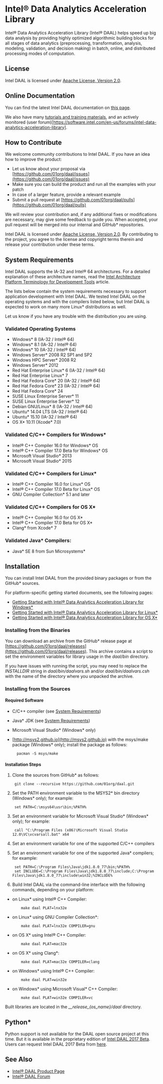 # Intel&reg; Data Analytics Acceleration Library
Intel&reg; Data Analytics Acceleration Library (Intel&reg; DAAL) helps speed up big data analysis by providing highly optimized algorithmic building blocks for all stages of data analytics (preprocessing, transformation, analysis, modeling, validation, and decision making) in batch, online, and distributed processing modes of computation.

## License
Intel DAAL is licensed under [Apache License, Version 2.0](http://www.apache.org/licenses/LICENSE-2.0).

## Online Documentation
You can find the latest Intel DAAL documentation on [this page](https://software.intel.com/en-us/intel-daal-support/documentation).

We also have many [tutorials and training
materials](https://software.intel.com/en-us/intel-daal-support/training), and an actively monitored
(user forum)[https://software.intel.com/en-us/forums/intel-data-analytics-acceleration-library].

## How to Contribute
We welcome community contributions to Intel DAAL. If you have an idea how to improve the product:

* Let us know about your proposal via [https://github.com/01org/daal/issues](https://github.com/01org/daal/issues)
* Make sure you can build the product and run all the examples with your patch
* In case of a larger feature, provide a relevant example
* Submit a pull request at [https://github.com/01org/daal/pulls](https://github.com/01org/daal/pulls)

We will review your contribution and, if any additional fixes or modifications are necessary, may give some feedback to guide you. When accepted, your pull request will be merged into our internal and GitHub* repositories.

Intel DAAL is licensed under [Apache License, Version
2.0](http://www.apache.org/licenses/LICENSE-2.0). By contributing to the
project, you agree to the license and copyright terms therein and release your
contribution under these terms. 

## <a name="system-requirements"></a>System Requirements
Intel DAAL supports the IA-32 and Intel&reg; 64 architectures. For a detailed explanation of these architecture names, read the [Intel Architecture Platform Terminology for Development Tools](https://software.intel.com/en-us/articles/intel-architecture-platform-terminology-for-development-tools) article.

The lists below contain the system requirements necessary to support application development with Intel DAAL. We tested Intel DAAL on the operating systems and with the compilers listed below, but Intel DAAL is expected to work on many more Linux* distributions as well.

Let us know if you have any trouble with the distribution you are using.

### Validated Operating Systems
* Windows* 8 (IA-32 / Intel&reg; 64)
* Windows* 8.1 (IA-32 / Intel&reg; 64)
* Windows* 10 (IA-32 / Intel&reg; 64)
* Windows Server* 2008 R2 SP1 and SP2
* Windows HPC Server* 2008 R2
* Windows Server* 2012
* Red Hat Enterprise Linux* 6 (IA-32 / Intel&reg; 64)
* Red Hat Enterprise Linux* 7
* Red Hat Fedora Core* 20 (IA-32 / Intel&reg; 64)
* Red Hat Fedora Core* 23 (IA-32 / Intel&reg; 64)
* Red Hat Fedora Core* 24
* SUSE Linux Enterprise Server* 11
* SUSE Linux Enterprise Server* 12
* Debian GNU/Linux* 8 (IA-32 / Intel&reg; 64)
* Ubuntu* 14.04 LTS (IA-32 / Intel&reg; 64)
* Ubuntu* 15.10 (IA-32 / Intel&reg; 64)
* OS X\* 10.11 (Xcode* 7.0)

### Validated C/C++ Compilers for Windows*
* Intel&reg; C++ Compiler 16.0 for Windows* OS
* Intel&reg; C++ Compiler 17.0 Beta for Windows* OS
* Microsoft Visual Studio* 2013
* Microsoft Visual Studio* 2015

### Validated C/C++ Compilers for Linux*
* Intel&reg; C++ Compiler 16.0 for Linux* OS
* Intel&reg; C++ Compiler 17.0 Beta for Linux* OS
* GNU Compiler Collection* 5.1 and later

### Validated C/C++ Compilers for OS X*
* Intel&reg; C++ Compiler 16.0 for OS X*
* Intel&reg; C++ Compiler 17.0 Beta for OS X*
* Clang\* from Xcode* 7

### Validated Java* Compilers:
* Java\* SE 8 from Sun Microsystems*

## Installation
You can install Intel DAAL from the provided binary packages or from the GitHub* sources.

For platform-specific getting started documents, see the following pages:

* [Getting Started with Intel&reg; Data Analytics Acceleration Library for Windows*](https://software.intel.com/en-us/get-started-with-daal-for-windows)
* [Getting Started with Intel&reg; Data Analytics Acceleration Library for Linux*](https://software.intel.com/en-us/get-started-with-daal-for-linux)
* [Getting Started with Intel&reg; Data Analytics Acceleration Library for OS X*](https://software.intel.com/en-us/get-started-with-daal-for-osx)

### Installing from the Binaries
You can download an archive from the GitHub\* release page at [https://github.com/01org/daal/releases](https://github.com/01org/daal/releases). This archive contains a script to set the environment variables for library usage in the *daal/bin* directory.

If you have issues with running the script, you may need to replace the *INSTALLDIR* string in *daal/bin/daalvars.sh* and/or *daal/bin/daalvars.csh* with the name of the directory where you unpacked the archive.

### Installing from the Sources

#### Required Software
* C/C++ compiler (see [System Requirements](#system-requirements))
* Java\* JDK (see [System Requirements](#system-requirements))
* Microsoft Visual Studio\* (Windows* only)
* [http://msys2.github.io](http://msys2.github.io) with the msys/make package (Windows* only); install the package as follows:

        pacman -S msys/make

#### Installation Steps
1. Clone the sources from GitHub* as follows:

        git clone --recursive https://github.com/01org/daal.git

2. Set the PATH environment variable to the MSYS2\* bin directory (Windows* only); for example:

        set PATH=C:\msys64\usr\bin;%PATH%

3. Set an environment variable for Microsoft Visual Studio\* (Windows* only); for example:

        call "C:\Program Files (x86)\Microsoft Visual Studio 12.0\VC\vcvarsall.bat" x64

4. Set an environment variable for one of the supported C/C++ compilers

5. Set an environment variable for one of the supported Java* compilers; for example:

        set PATH=C:\Program Files\Java\jdk1.8.0_77\bin;%PATH%
        set INCLUDE=C:\Program Files\Java\jdk1.8.0_77\include;C:\Program Files\Java\jdk1.8.0_77\include\win32;%INCLUDE%

6. Build Intel DAAL via the command-line interface with the following commands, depending on your platform:

 *  on Linux\* using Intel&reg; C++ Compiler:

            make daal PLAT=lnx32e

 *  on Linux\* using GNU Compiler Collection\*:

            make daal PLAT=lnx32e COMPILER=gnu

 *  on OS X* using Intel&reg; C++ Compiler:

            make daal PLAT=mac32e

 *  on OS X\* using Clang\*:

            make daal PLAT=mac32e COMPILER=clang

 *  on Windows* using Intel&reg; C++ Compiler:

            make daal PLAT=win32e

 *  on Windows\* using Microsoft Visual* C++ Compiler:

            make daal PLAT=win32e COMPILER=vc

Built libraries are located in the *\_\_release\_{os_name}/daal* directory.

## Python*
<!--- Add this back when we are clear about Python support.
Intel DAAL can be also used with Python\* interfaces. You can find the pyDAAL package at [http://anaconda.org/intel/pydaal](http://anaconda.org/intel/pydaal).
-->
Python support is not available for the DAAL open source project at this time.
But it is available in the proprietary edition of [Intel DAAL 2017
Beta](https://software.intel.com/en-us/articles/intel-daal-2017-release-notes).
Users can request Intel DAAL 2017 Beta from
[here](https://softwareproductsurvey.intel.com/f/150587/1103/).

## See Also
* [Intel&reg; DAAL Product Page](https://software.intel.com/en-us/intel-daal)
* [Intel&reg; DAAL Forum](https://software.intel.com/en-us/forums/intel-data-analytics-acceleration-library)

